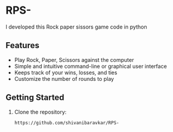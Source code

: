 # RPS-
I developed this Rock paper sissors game code in python
## Features

- Play Rock, Paper, Scissors against the computer
- Simple and intuitive command-line or graphical user interface
- Keeps track of your wins, losses, and ties
- Customize the number of rounds to play

## Getting Started

1. Clone the repository:

   ```bash
   https://github.com/shivanibaravkar/RPS-
